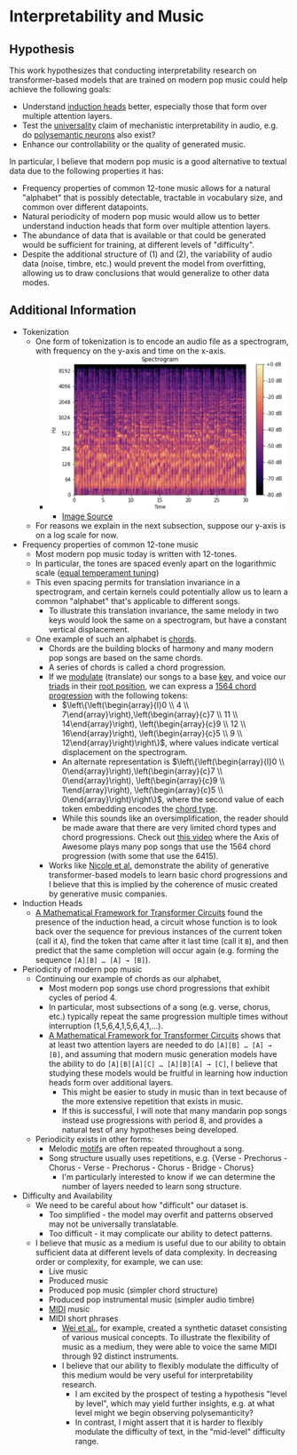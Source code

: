 # Interpretability and Music 

## Hypothesis

This work hypothesizes that conducting interpretability research on transformer-based models that are trained on modern pop music could help achieve the following goals:
- Understand [induction heads](https://transformer-circuits.pub/2022/in-context-learning-and-induction-heads/index.html) better, especially those that form over multiple attention layers. 
- Test the [universality](https://distill.pub/2020/circuits/zoom-in/#claim-3) claim of mechanistic interpretability in audio, e.g. do [polysemantic neurons](https://transformer-circuits.pub/2022/toy_model/index.html) also exist?
- Enhance our controllability or the quality of generated music.  

In particular, I believe that modern pop music is a good alternative to textual data due to the following properties it has: 
- Frequency properties of common 12-tone music allows for a natural "alphabet" that is possibly detectable, tractable in vocabulary size, and common over different datapoints.
- Natural periodicity of modern pop music would allow us to better understand induction heads that form over multiple attention layers. 
- The abundance of data that is available or that could be generated would be sufficient for training, at different levels of "difficulty". 
- Despite the additional structure of (1) and (2), the variability of audio data (noise, timbre, etc.) would prevent the model from overfitting, allowing us to draw conclusions that would generalize to other data modes. 

## Additional Information

- Tokenization
  - One form of tokenization is to encode an audio file as a spectrogram, with frequency on the y-axis and time on the x-axis.
    - ![spectrogram.png](spectrogram.png)
      - [Image Source](https://medium.com/analytics-vidhya/understanding-the-mel-spectrogram-fca2afa2ce53)
  - For reasons we explain in the next subsection, suppose our y-axis is on a log scale for now. 
- Frequency properties of common 12-tone music
  - Most modern pop music today is written with 12-tones. 
  - In particular, the tones are spaced evenly apart on the logarithmic scale ([equal temperament tuning](https://en.wikipedia.org/wiki/12_equal_temperament))
  - This even spacing permits for translation invariance in a spectrogram, and certain kernels could potentially allow us to learn a common "alphabet" that's applicable to different songs. 
    - To illustrate this translation invariance, the same melody in two keys would look the same on a spectrogram, but have a constant vertical displacement.
  - One example of such an alphabet is [chords](https://en.wikipedia.org/wiki/Chord_(music)). 
    - Chords are the building blocks of harmony and many modern pop songs are based on the same chords. 
    - A series of chords is called a chord progression. 
    - If we [modulate](https://en.wikipedia.org/wiki/Modulation_(music)) (translate) our songs to a base [key](https://en.wikipedia.org/wiki/Key_(music)), and voice our [triads](https://en.wikipedia.org/wiki/Root_position) in their [root position](https://en.wikipedia.org/wiki/Root_position), we can express a [1564 chord progression](https://en.wikipedia.org/wiki/I–V–vi–IV_progression) with the following tokens:
      - $\left\{\left(\begin{array}{l}0 \\ 4 \\ 7\end{array}\right),\left(\begin{array}{c}7 \\ 11 \\ 14\end{array}\right), \left(\begin{array}{c}9 \\ 12 \\ 16\end{array}\right), \left(\begin{array}{c}5 \\ 9 \\ 12\end{array}\right)\right\}$, where values indicate vertical displacement on the spectrogram.
      - An alternate representation is $\left\{\left(\begin{array}{l}0 \\ 0\end{array}\right),\left(\begin{array}{c}7 \\ 0\end{array}\right), \left(\begin{array}{c}9 \\ 1\end{array}\right), \left(\begin{array}{c}5 \\ 0\end{array}\right)\right\}$, where the second value of each token embedding encodes the [chord type](https://en.wikipedia.org/wiki/List_of_chords).
      - While this sounds like an oversimplification, the reader should be made aware that there are very limited chord types and chord progressions. Check out [this video](https://www.youtube.com/watch?v=5pidokakU4I) where the Axis of Awesome plays many pop songs that use the 1564 chord progression (with some that use the 6415). 
    - Works like [Nicole et al.](https://static1.squarespace.com/static/545183b3e4b0f4d5bea12a07/t/65f5a10e913fd3573c476b80/1710596374217/Musicological_Interpretability_in_Generative_Transformers.pdf) demonstrate the ability of generative transformer-based models to learn basic chord progressions and I believe that this is implied by the coherence of music created by generative music companies. 
- Induction Heads
  - [A Mathematical Framework for Transformer Circuits](https://transformer-circuits.pub/2021/framework/index.html) found the presence of the induction head, a circuit whose function is to look back over the sequence for previous instances of the current token (call it `A`), find the token that came after it last time (call it `B`), and then predict that the same completion will occur again (e.g. forming the sequence `[A][B] … [A] → [B]`).
- Periodicity of modern pop music
  - Continuing our example of chords as our alphabet,
    - Most modern pop songs use chord progressions that exhibit cycles of period 4. 
    - In particular, most subsections of a song (e.g. verse, chorus, etc.) typically repeat the same progression multiple times without interruption (1,5,6,4,1,5,6,4,1,...). 
    - [A Mathematical Framework for Transformer Circuits](https://transformer-circuits.pub/2021/framework/index.html) shows that at least two attention layers are needed to do `[A][B] … [A] → [B]`, and assuming that modern music generation models have the ability to do `[A][B][A][C] … [A][B][A] → [C]`, I believe that studying these models would be fruitful in learning how induction heads form over additional layers. 
      - This might be easier to study in music than in text because of the more extensive repetition that exists in music.
      - If this is successful, I will note that many mandarin pop songs instead use progressions with period 8, and provides a natural test of any hypotheses being developed.
  - Periodicity exists in other forms:
    - Melodic [motifs](https://en.wikipedia.org/wiki/Motif_(music)) are often repeated throughout a song. 
    - Song structure usually uses repetitions, e.g. {Verse - Prechorus - Chorus - Verse - Prechorus - Chorus - Bridge - Chorus}
      - I'm particularly interested to know if we can determine the number of layers needed to learn song structure.
- Difficulty and Availability
  - We need to be careful about how "difficult" our dataset is. 
    - Too simplified - the model may overfit and patterns observed may not be universally translatable.
    - Too difficult - it may complicate our ability to detect patterns. 
  - I believe that music as a medium is useful due to our ability to obtain sufficient data at different levels of data complexity. In decreasing order or complexity, for example, we can use:
    - Live music
    - Produced music 
    - Produced pop music (simpler chord structure)
    - Produced pop instrumental music (simpler audio timbre)
    - [MIDI](https://en.wikipedia.org/wiki/MIDI) music
    - MIDI short phrases
      - [Wei et al.](https://arxiv.org/pdf/2410.00872), for example, created a synthetic dataset consisting of various musical concepts. To illustrate the flexibility of music as a medium, they were able to voice the same MIDI through 92 distinct instruments. 
      - I believe that our ability to flexibly modulate the difficulty of this medium would be very useful for interpretability research.
        - I am excited by the prospect of testing a hypothesis "level by level", which may yield further insights, e.g. at what level might we begin observing polysemanticity?
        - In contrast, I might assert that it is harder to flexibly modulate the difficulty of text, in the "mid-level" difficulty range. 
